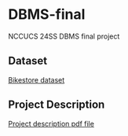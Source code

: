 # DBMS-final
NCCUCS 24SS DBMS final project

## Dataset
[Bikestore dataset](https://www.kaggle.com/datasets/dillonmyrick/bike-store-sample-database/data?select=products.csv)

## Project Description
[Project description pdf file](https://drive.google.com/file/d/1IpZ-BegQSO7tb2QejDUOQeI0xI5H6CnF/view?usp=sharing)